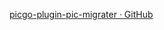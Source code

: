 [picgo-plugin-pic-migrater · GitHub](https://github.com/PicGo/picgo-plugin-pic-migrater/blob/master/README_CN.md)
